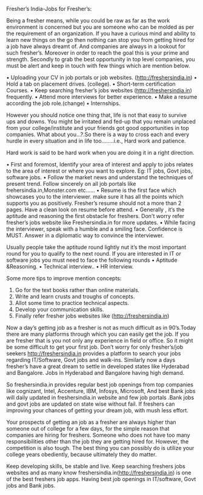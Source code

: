 Fresher’s India-Jobs for Fresher’s:

Being a fresher means, while you could be raw as far as the work environment is concerned but you are someone who can be molded as per the requirement of an organization. If you have a curious mind and ability to learn new things on the go then nothing can stop you from getting hired for a job have always dreamt of. And companies are always in a lookout for such fresher’s. Moreover in order to reach the goal this is your prime and strength. Secondly to grab the best opportunity in top level companies, you must be alert and keep in touch with few things which are mention below.

• Uploading your CV in job portals or job websites. (http://freshersindia.in)
• Hold a tab on placement drives. (college).
• Short-term certification Courses.
• Keep searching fresher’s jobs websites (http://freshersindia.in) frequently.
• Attend more interviews for better experience.
• Make a resume according the job role.(change)
• Internships.


However you should notice one thing that, life is not that easy to survive ups and downs. You might be irritated and fed-up that you remain unplaced from your college/institute and your friends got good opportunities in top companies. What about you…?.So there is a way to cross each and every hurdle in every situation and in life too……..i.e., Hard work and patience.


Hard work is said to be hard work when you are doing it in a right direction.

• First and foremost, Identify your area of interest and apply to jobs relates to the area of interest or where you want to explore. Eg: IT jobs, Govt jobs, software jobs.
• Follow the market news and understand the techniques of present trend. Follow sincerely on all job portals like frehersindia.in,Monster.com etc……
• Resume is the first face which showcases you to the interviewer. make sure it has all the points which supports you as positively. Fresher’s resume should not a more than 2 pages. Have a clean look on resume before attend.
• Generally , it’s the aptitude and reasoning the first obstacle for freshers. Don't worry refer fresher’s jobs website like Freshersindia.in for more updates.
• While facing the interviewer, speak with a humble and a smiling face. Confidence is MUST. Answer in a diplomatic way to convince the interviewer.

Usually people take the aptitude round lightly nut it’s the most important round for you to qualify to the next round.
If you are interested in IT or software jobs you must need to face the following rounds
• Aptitude &Reasoning.
• Technical interview..
• HR interview.


Some more tips to improve mention concepts:
1. Go for the text books rather than online materials.
2. Write and learn crusts and troughs of concepts.
3. Allot some time to practice technical aspects.
4. Develop your communication skills.
5. Finally refer fresher jobs websites like (http://freshersindia.in)


Now a day’s getting job as a fresher is not as much difficult as in 90’s.Today there are many platforms through which you can easily get the job. If you are fresher that is you not only any experience in field or office. So it might be some difficult to get your first job.
Don’t worry for only fresher’s/job seekers http://freshersindia.in provides a platform to search your jobs regarding IT/Software, Govt jobs and walk-ins. Similarly now a days fresher’s have a great dream to settle in developed states like Hyderabad and Bangalore. Jobs in Hyderabad and Bangalore having high demand.


So freshersindia.in provides regular best job openings from top companies like cognizant, Intel, Accenture, IBM, Infosys, Microsoft, And best Bank jobs will daily updated in freshersindia.in website and few job portals .Bank jobs and govt jobs are updated on state wise without fail. If freshers can improving your chances of getting your dream job, with mush less effort.

Your prospects of getting an job as a fresher are always higher than someone out of college for a few days, for the simple reason that companies are hiring for freshers.
Someone who does not have too many responsibilities other than the job they are getting hired for. However, the competition is also tough. The best thing you can possibly do is utilize your college years obediently, because ultimately they do matter.


Keep developing skills, be stable and live. Keep searching freshers jobs websites and as many know freshersindia.in(http://freshersindia.in) is one of the best freshers job apps. Having best job openings in IT/software, Govt jobs and Bank jobs.
